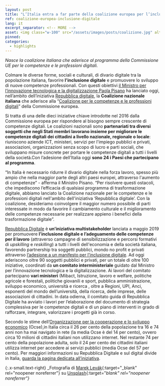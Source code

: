 ```yaml
---
layout: post
title: "L’Italia entra a far parte della coalizione europea per l’inclusione digitale" 
ref: coalizione-europea-inclusione-digitale
lang: it
excerpt_separator: <!-- MORE -->
asset: <img class="w-100" src="/assets/images/posts/coalizione.jpg" alt="Coalizione per l'inclusione digitale"/>
pinned: 
categories:
  - highlights
---
```

_Nasce la coalizione italiana che aderisce al programma della Commissione UE per le competenze e le professioni digitali._

<!-- MORE -->

Colmare le diverse forme, sociali e culturali, di divario digitale tra la popolazione italiana, favorire **l'inclusione digitale** e promuovere lo sviluppo di nuove competenze professionali. Con questi obiettivi [il Ministro per l’innovazione tecnologica e la digitalizzazione Paola Pisano](https://innovazione.gov.it/it/chi-siamo/ministro/) ha lanciato oggi, nell’ambito dell’iniziativa [Repubblica digitale](https://innovazione.gov.it/it/repubblica-digitale/), la **Coalizione nazionale italiana** che aderisce alla “[Coalizione per le competenze e le professioni digitali](https://ec.europa.eu/digital-single-market/en/national-local-coalitions)” della Commissione europea.
 
Si tratta di una delle dieci iniziative chiave introdotte nel 2016 dalla Commissione europea per rispondere al bisogno sempre crescente di competenze digitali. Le coalizioni nazionali sono **partenariati tra diversi soggetti che negli Stati membri lavorano insieme per migliorare le competenze digitali dei cittadini a livello nazionale, regionale o locale**: riuniscono aziende ICT, ministeri, servizi per l'impiego pubblici e privati, associazioni, organizzazioni senza scopo di lucro e parti sociali, che sviluppano misure concrete per portare le competenze digitali a tutti i livelli della società.Con l’adesione dell’Italia oggi **sono 24 i Paesi  che partecipano al programma**.
 
“In Italia è necessario ridurre il divario digitale nella forza lavoro, spesso più ampio che nella maggior parte degli altri paesi europei, attraverso l'aumento di competenze” - afferma il Ministro Pisano. “Per risolvere questi ostacoli, che impediscono l’efficacia di qualsiasi programma di trasformazione digitale, abbiamo lanciato la Coalizione nazionale per le competenze e le professioni digitali nell'ambito dell'iniziativa ‘Repubblica digitale’. Con la coalizione, desideriamo coinvolgere il maggior numero possibile di parti interessate in modo da favorire il cambiamento culturale e il miglioramento delle competenze necessarie per realizzare appieno i benefici della trasformazione digitale”.

[Repubblica Digitale](https://innovazione.gov.it/it/repubblica-digitale/) è **un’iniziativa multistakeholder** lanciata a maggio 2019 per promuovere **l’inclusione digitale e l’adeguamento delle competenze per il lavoro** (attraverso campagne di sensibilizzazione e percorsi formativi di _upskilling_ e _reskilling_) a tutti i livelli dell'economia e della società italiana, favorendo partnership tra soggetti pubblici, mondo no profit e privati attraverso [l’adesione a un manifesto per l’inclusione digitale](https://innovazione.gov.it/it/repubblica-digitale/#manifesto). Ad oggi aderiscono oltre 90 soggetti pubblici e privati, per un totale di oltre 100 iniziative, coordinati da **un comitato interministeriale** guidato dal Ministro per l’innovazione tecnologica e la digitalizzazione. Ai lavori del comitato partecipano **vari ministeri** (Mibact, Istruzione, lavoro e welfare, politiche agricole e forestali, politiche giovanili e sport, pubblica amministrazione, sviluppo economico, università e ricerca , oltre a Regioni, UPI, Anci, esponenti del mondo dell’università, della ricerca, delle imprese, delle associazioni di cittadini. In data odierna, il comitato guida di Repubblica Digitale ha avviato i lavori per l’elaborazione del documento di strategia complessiva per le competenze digitali e di un piano di interventi in grado di rafforzare, integrare, valorizzare i progetti già in corso.  
 
 
Secondo le stime dell’[Organizzazione per la cooperazione e lo sviluppo economico](http://www.oecd.org/education/oecd-skills-outlook-e11c1c2d-en.htm) (Ocse),in Italia circa il 26 per cento della popolazione tra 16 e 74 anni non ha mai navigato in rete (la media Ocse è del 14 per cento), ovvero circa 10 milioni di cittadini italiani non utilizzano internet. Nel restante 74 per cento della popolazione adulta, solo il 24 per cento dei cittadini italiani utilizza internet per accedere ai servizi pubblici (media Ocse del 57 per cento). Per maggiori informazioni su Repubblica Digitale e sul digital divide in Italia, [guarda la pagina dedicata all’iniziativa](https://innovazione.gov.it/it/repubblica-digitale/).


{:.x-small.text-right}
_Fotografia di [Marek Levák](https://unsplash.com/@designmesk?utm_source=unsplash&utm_medium=referral&utm_content=creditCopyText){:target="_blank" rel="noopener noreferrer"} su [Unsplash](https://unsplash.com/collections/4444228/start-up?utm_source=unsplash&utm_medium=referral&utm_content=creditCopyText){:target="_blank" rel="noopener noreferrer"}_
